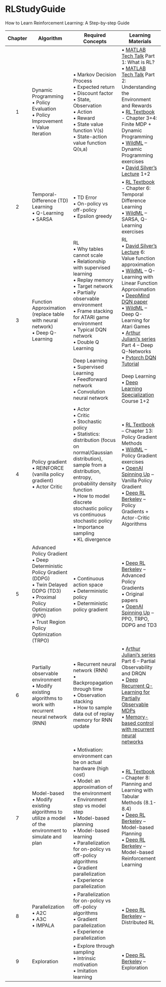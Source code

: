 # RLStudyGuide
How to Learn Reinforcement Learning: A Step-by-step Guide

| Chapter       | Algorithm     | Required Concepts | Learning Materials |
| :-----------: | ------------- | ------------- | ------------- |
| 1 | Dynamic Programming<br/>•	Policy Evaluation<br/>•	Policy Improvement<br/>• Value Iteration | • Markov Decision Process<br/>• Expected return<br/>• Discount factor<br/>• State, Observation<br/>• Action<br/>• Reward<br/>•	State value function V(s)<br/>•	State-action value function Q(s,a) | • [MATLAB Tech Talk][1] Part 1: What is RL?<br/>•	[MATLAB Tech Talk][1] Part 2: Understanding the Environment and Rewards<br/>• [RL Textbook][2] - Chapter 3+4: Finite MDP + Dynamic Programming<br/>•	[WildML][3] – Dynamic Programming exercises<br/>•	[David Silver’s Lecture][4] 1+2 |
| 2 | Temporal-Difference (TD) Learning<br/>•	Q-Learning<br/>• SARSA | • TD Error<br/>• On-policy vs off-policy<br/>•	Epsilon greedy  | • [RL Textbook][2] - Chapter 6: Temporal Difference Learning<br/>•	[WildML][3] – SARSA, Q-Learning exercises |
| 3 | Function Approximation (replace table with neural network)<br/>• Deep Q-Learning | RL<br/>•	Why tables cannot scale<br/>•	Relationship with supervised learning<br/>•	Replay memory<br/>•	Target network<br/>• Partially observable environment<br/>•	Frame stacking for ATARI game environment<br/>•	Typical DQN network<br/>•	Double Q Learning<br/><br/> Deep Learning<br/>•	Supervised Learning<br/>•	Feedforward network<br/>•	Convolution neural network | RL<br/>•	[David Silver’s Lecture][4] 6: Value function approximation<br/>•	[WildML][3] – Q-Learning with Linear Function Approximation<br/>•	[DeepMind DQN paper][5]<br/>•	[WildML][3] – Deep Q-Learning for Atari Games<br/>•	[Arthur Juliani’s series][7] Part 4 – Deep Q-Networks<br/>•	[Pytorch DQN Tutorial][6]<br/><br/>Deep Learning<br/> • [Deep Learning Specialization][8] Course 1+2 |
| 4 | Policy gradient<br/>•	REINFORCE (vanilla policy gradient)<br/>•	Actor Critic | •	Actor<br/>•	Critic<br/>•	Stochastic policy<br/>•	Statistics: distribution (focus on normal/Gaussian distribution), sample from a distribution, entropy, probability density function<br/>•	How to model discrete stochastic policy vs continuous stochastic policy<br/>•	Importance sampling<br/>•	KL divergence |•	[RL Textbook][2] – Chapter 13: Policy Gradient Methods<br/>•	[WildML][3] – Policy Gradient exercises<br/>•	[OpenAI Spinning Up][9] – Vanilla Policy Gradient<br/>•	[Deep RL Berkeley][10] – Policy Gradients + Actor-Critic Algorithms |
| 5 | Advanced Policy Gradient<br/>•	Deep Deterministic Policy Gradient (DDPG)<br/>•	Twin Delayed DDPG (TD3)<br/>•	Proximal Policy Optimization (PPO)<br/>•	Trust Region Policy Optimization (TRPO) | • Continuous action space<br/>•	Deterministic policy<br/>•	Deterministic policy gradient<br/> | •	[Deep RL Berkeley][10] – Advanced Policy Gradients<br/>•	Original papers <br/>•	[OpenAI Spinning Up][9] – PPO, TRPO, DDPG and TD3  |
| 6 | Partially observable environment<br/>•	Modify existing algorithms to work with recurrent neural network (RNN) | • Recurrent neural network (RNN)<br/>•	Backpropagation through time<br/>•	Observation stacking<br/>•	How to sample data out of replay memory for RNN update | • [Arthur Juliani’s series][7] Part 6 – Partial Observability and DRQN<br/>•	[Deep Recurrent Q-Learning for Partially Observable MDPs][11]<br/>•	[Memory-based control with recurrent neural networks][12] |
| 7 | Model-based<br/>•	Modify existing algorithms to utilize a model of the environment to simulate and plan | •	Motivation: environment can be on actual hardware (high cost)<br/>•	Model: an approximation of the environment<br/>•	Environment step vs model step<br/>•	Model-based planning<br/>•	Model-based learning<br/>•	Parallelization for on-policy vs off-policy algorithms<br/>•	Gradient parallelization<br/>•	Experience parallelization | •	[RL Textbook][2] – Chapter 8: Planning and Learning with Tabular Methods (8.1-8.4)<br/>•	[Deep RL Berkeley][10] – Model-based Planning<br/>•	[Deep RL Berkeley][10] – Model-based Reinforcement Learning |
| 8 | Parallelization<br/>•	A2C<br/>•	A3C<br/>•	IMPALA | •	Parallelization for on-policy vs off-policy algorithms<br/>•	Gradient parallelization<br/>•	Experience parallelization | •	[Deep RL Berkeley][10] – Distributed RL |
| 9 | Exploration | •	Explore through sampling<br/>•	Intrinsic motivation<br/>•	Imitation learning<br/> | •	[Deep RL Berkeley][10] – Exploration |

[1]: https://www.mathworks.com/videos/series/reinforcement-learning.html
[2]: http://incompleteideas.net/book/RLbook2018.pdf
[3]: https://github.com/dennybritz/reinforcement-learning
[4]: https://www.davidsilver.uk/teaching/
[5]: https://storage.googleapis.com/deepmind-media/dqn/DQNNaturePaper.pdf
[6]: https://pytorch.org/tutorials/intermediate/reinforcement_q_learning.html
[7]: https://medium.com/@awjuliani
[8]: https://www.coursera.org/specializations/deep-learning
[9]: https://spinningup.openai.com/en/latest/spinningup/rl_intro.html
[10]: http://rail.eecs.berkeley.edu/deeprlcourse/
[11]: https://arxiv.org/abs/1507.06527
[12]: http://rll.berkeley.edu/deeprlworkshop/papers/rdpg.pdf
